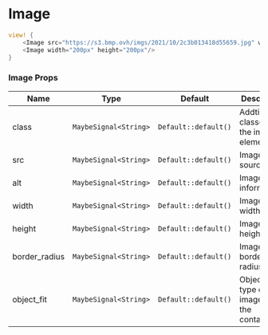 # Image

```rust demo
view! {
    <Image src="https://s3.bmp.ovh/imgs/2021/10/2c3b013418d55659.jpg" width="500px"/>
    <Image width="200px" height="200px"/>
}
```

### Image Props

| Name          | Type                  | Default              | Desciption                                     |
| ------------- | --------------------- | -------------------- | ---------------------------------------------- |
| class         | `MaybeSignal<String>` | `Default::default()` | Addtional classes for the image element.       |
| src           | `MaybeSignal<String>` | `Default::default()` | Image source.                                  |
| alt           | `MaybeSignal<String>` | `Default::default()` | Image alt information.                         |
| width         | `MaybeSignal<String>` | `Default::default()` | Image width.                                   |
| height        | `MaybeSignal<String>` | `Default::default()` | Image height.                                  |
| border_radius | `MaybeSignal<String>` | `Default::default()` | Image border radius.                           |
| object_fit    | `MaybeSignal<String>` | `Default::default()` | Object-fit type of the image in the container. |
